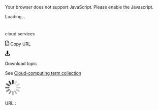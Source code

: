 Your browser does not support JavaScript. Please enable the Javascript.

Loading...

# 

cloud services

![Copy URL](cloud-services_files/Copy.png)
Copy URL

![Download](cloud-services_files/Download.png)

Download topic

See [Cloud-computing term collection](https://worldready.cloudapp.net/Styleguide/Read?id=2700&topicid=28841)

![In progress](cloud-services_files/activity-large.gif)

URL :

